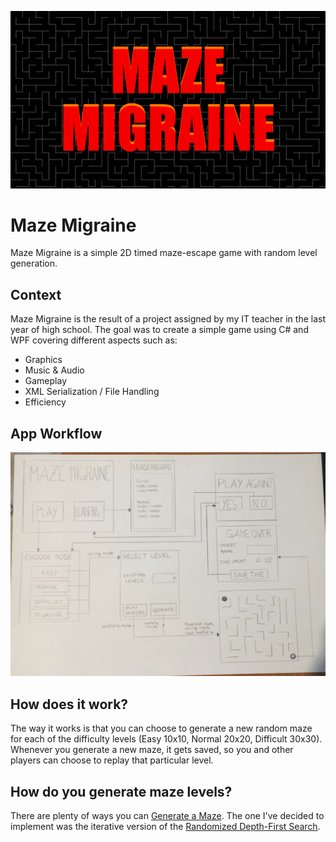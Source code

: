 ![Menu Cover](Project/Resources/MMCover.png)



# Maze Migraine
Maze Migraine is a simple 2D timed maze-escape game with random level generation.


## Context
Maze Migraine is the result of a project assigned by my IT teacher in the last year of high school.
The goal was to create a simple game using C# and WPF covering different aspects such as:
- Graphics
- Music & Audio
- Gameplay
- XML Serialization / File Handling
- Efficiency


## App Workflow
<img src="Project/Resources/Workflow.jpg" alt="Workflow Draw" width="650"/>

## How does it work?
The way it works is that you can choose to generate a new random maze for each of the difficulty levels
(Easy 10x10, Normal 20x20, Difficult 30x30). Whenever you generate a new maze, it gets saved, so you and
other players can choose to replay that particular level.


## How do you generate maze levels?
There are plenty of ways you can [Generate a Maze](https://en.wikipedia.org/wiki/Maze_generation_algorithm).
The one I've decided to implement was the iterative version of the [Randomized Depth-First Search](https://en.wikipedia.org/wiki/Maze_generation_algorithm#Randomized_depth-first_search).

